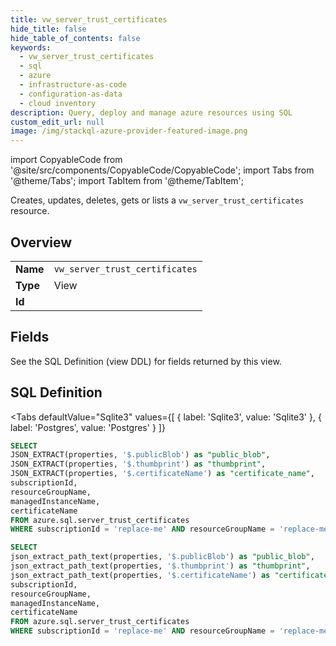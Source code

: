 ```yaml
--- 
title: vw_server_trust_certificates
hide_title: false
hide_table_of_contents: false
keywords:
  - vw_server_trust_certificates
  - sql
  - azure
  - infrastructure-as-code
  - configuration-as-data
  - cloud inventory
description: Query, deploy and manage azure resources using SQL
custom_edit_url: null
image: /img/stackql-azure-provider-featured-image.png
---
```


import CopyableCode from '@site/src/components/CopyableCode/CopyableCode';
import Tabs from '@theme/Tabs';
import TabItem from '@theme/TabItem';

Creates, updates, deletes, gets or lists a <code>vw_server_trust_certificates</code> resource.

## Overview
<table><tbody>
<tr><td><b>Name</b></td><td><code>vw_server_trust_certificates</code></td></tr>
<tr><td><b>Type</b></td><td>View</td></tr>
<tr><td><b>Id</b></td><td><CopyableCode code="azure.sql.vw_server_trust_certificates" /></td></tr>
</tbody></table>

## Fields

See the SQL Definition (view DDL) for fields returned by this view.

## SQL Definition

<Tabs
defaultValue="Sqlite3"
values={[
{ label: 'Sqlite3', value: 'Sqlite3' },
{ label: 'Postgres', value: 'Postgres' }
]}
>
<TabItem value="Sqlite3">

```sql
SELECT
JSON_EXTRACT(properties, '$.publicBlob') as "public_blob",
JSON_EXTRACT(properties, '$.thumbprint') as "thumbprint",
JSON_EXTRACT(properties, '$.certificateName') as "certificate_name",
subscriptionId,
resourceGroupName,
managedInstanceName,
certificateName
FROM azure.sql.server_trust_certificates
WHERE subscriptionId = 'replace-me' AND resourceGroupName = 'replace-me' AND managedInstanceName = 'replace-me' AND certificateName = 'replace-me';
```

</TabItem>
<TabItem value="Postgres">

```sql
SELECT
json_extract_path_text(properties, '$.publicBlob') as "public_blob",
json_extract_path_text(properties, '$.thumbprint') as "thumbprint",
json_extract_path_text(properties, '$.certificateName') as "certificate_name",
subscriptionId,
resourceGroupName,
managedInstanceName,
certificateName
FROM azure.sql.server_trust_certificates
WHERE subscriptionId = 'replace-me' AND resourceGroupName = 'replace-me' AND managedInstanceName = 'replace-me' AND certificateName = 'replace-me';
```

</TabItem>
</Tabs>
